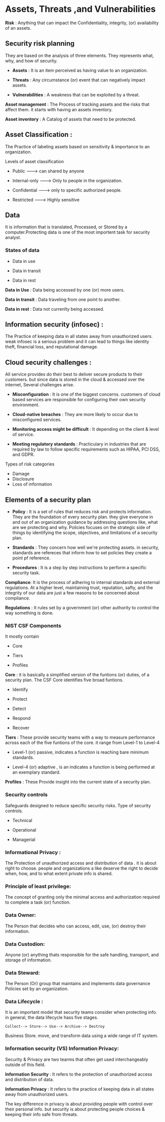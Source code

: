 # Assets, Threats ,and Vulnerabilities

**Risk** : Anything that can impact the Confidentiality, integrity, (or) availability of an assets.

## Security risk planning

They are based on the analysis of three elements. They represents what, why, and how of security.

  - **Assets** : It is an item perceived as having value to an organization.
    
  - **Threats** : Any circumstance (or) event that can negatively impact assets.
    
  - **Vulnerabilities** : A weakness that can be exploited by a threat.


**Asset management** : The Process of tracking assets and the risks that affect them. it starts with having an assets inventory.

**Asset inventory** : A Catalog of assets that need to be protected.

## Asset Classification : 

The Practice of labeling assets based on sensitivity & importance to an organization.

Levels of asset classification

  -  Public ---> can shared by anyone
  
  -  Internal-only ---> Only to people in the organization.

  -  Confidential ---> only to specific authorized people.

  -  Restricted ---> Highly sensitive

## Data
It is information that is translated, Processed, or Stored by a computer.Protecting data is one of the most importent task for security analyst.

### States of data
  - Data in use
  
  - Data in transit
  
  - Data in rest

**Data in Use** : Data being accessed by one (or) more users.

**Data in transit** : Data traveling from one point to another.

**Data in rest** : Data not currenlty being accessed.

## Information security (infosec) :

The Practice of keeping data in all states away from unauthorized users. weak infosec is a serious problem and it can lead to things like identity theft, financial loss, and reputational damage.

## Cloud security challenges :
All service provides do their best to deliver secure products to their customers. but since data is stored in the cloud & accessed over the internet, Several challenges arise.

  - **Misconfiguration** : It is one of the biggest concerns. customers of cloud based services are responsible for configuring their own security environment.
  
  - **Cloud-native breaches** : They are more likely to occur due to misconfigured services.

  - **Monitoring access might be difficult** : It depending on the client & level of service.

  - **Meeting regulatory standards** : Practiculary in industries that are required by law to follow specific requirements such as HIPAA, PCI DSS, and GDPR.

Types of risk categories
    
  - Damage
  - Disclosure
  - Loss of information
    
## Elements of a security plan

  - **Policy** : It is a set of rules that reduces risk and protects information. They are the foundation of every security plan. they give everyone in and out of an organization guidance by addressing questions like, what are we protecting and why. Policies focuses on the strategic side of things by identifying the scope, objectives, and limitations of a security plan.

  - **Standards** : They concern how well we're protecting assets. in security, standards are refereces that inform how to set policies they create a point pf reference.

- **Procedures** : It is a step by step instructions to perform a specific security task.

**Compliance**: It is the process of adhering to internal standards and external regulations. At a higher level, maintaining trust, reputation, safty, and the integrity of our data are just a few reasons to be concerned about compliance.

**Regulations** : It rules set by a government (or) other authority to control the way something is done.

### NIST CSF Components

It mostly contain

  - Core
    
  - Tiers
  
  - Profiles

**Core** : it is basically a simplified version of the funtions (or) duties, of a security plan. The CSF Core identifies five broad funtions.

  - Identify
   
  - Protect
  
  - Detect
  
  - Respond
  
  - Recover

**Tiers** : These provide security teams with a way to measure performance across each of the five funtions of the core. 
it range from Level-1 to Level-4
  - Level-1 (or) passive, indicates a function is reaching bare minimum standards.
    
  - Level-4 (or) adaptive , is an indicates a function is being performed at an exemplary standard.

**Profiles** : These Provide insight into the current state of a security plan.

### Security controls

Safeguards designed to reduce specific security risks. Type of security controls.

  - Technical
  
  - Operational
   
  - Managerial

### Informational Privacy : 

The Protection of unauthorized access and distribution of data . it is about right to choose. people and organizations a like deserve the right to decide when, how, and to what extent private info is shared.

### Principle of least privilege:

The concept of granting only the minimal access and authorization required to complete a task (or) function.

### Data Owner:

The Person that decides who can access, edit, use, (or) destroy their information.

### Data Custodion:

Anyone (or) anything thats responsible for the safe handling, transport, and storage of information.

### Data Steward:

The Person (Or) group that maintains and implements data governance Policies set by an organization.

### Data Lifecycle :

It is an important model that security teams consider when protecting info. in general, the data lifecycle hass five stages.

    Collect--> Store--> Use--> Archive--> Destroy

Business Store. move, and transform data using a wide range of IT system.

### Information security (VS) Information Privacy:

Security & Privacy are two tearms that often get used interchangeably outside of this field.

**Information Security** : It refers to the protection of unauthorized access and distribution of data.

**Information Privacy** : It refers to the practice of keeping data in all states away from unauthorized users.

The key difference in privacy is about providing people with control over their personal info. but security is about protecting people choices & keeping their info safe from threats.

